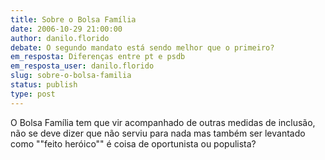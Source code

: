 ```yaml
---
title: Sobre o Bolsa Família
date: 2006-10-29 21:00:00
author: danilo.florido
debate: O segundo mandato está sendo melhor que o primeiro?
em_resposta: Diferenças entre pt e psdb
em_resposta_user: danilo.florido
slug: sobre-o-bolsa-familia
status: publish 
type: post
---
```


O Bolsa Família tem que vir acompanhado de outras medidas de inclusão, não se deve dizer que não serviu para nada mas também ser levantado como ""feito heróico"" é coisa de oportunista ou populista?
